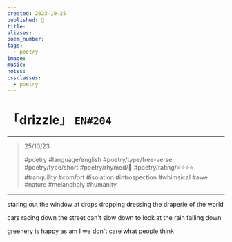 ```yaml
---
created: 2023-10-25
published: 📎
title:
aliases:
poem_number:
tags:
  - poetry
image:
music:
notes:
cssclasses:
  - poetry
---
```

# 「drizzle」 `EN#204`

---

> 25/10/23
> 
> #poetry 
> #language/english 
> #poetry/type/free-verse #poetry/type/short 
> #poetry/rhymed/🔴 
> #poetry/rating/⭐⭐⭐⭐ 
> #tranquility #comfort #isolation #introspection #whimsical #awe #nature #melancholy #humanity 

---

staring out the window
at drops dropping
dressing the draperie of the world

cars racing down the street
can't slow down
to look at the rain falling down

greenery is happy
as am I
we don't care what people think